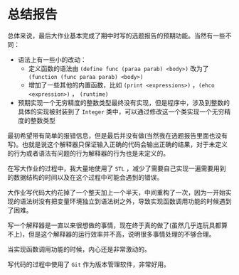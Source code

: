 # 总结报告

总体来说，最后大作业基本完成了期中时写的选题报告的预期功能。当然有一些不同：

* 语法上有一些小的改动：
  * 定义函数的语法由 `(define func (paraa parab) <body>)` 改为了 `(function (func paraa parab) <body>)` 
  * 增加了一些其他的内置函数，比如 `(print <expressions>)` ，`(ehco <expression>)` ， `(runtime)` 
* 预期实现一个无穷精度的整数类型最终没有实现，但是程序中，涉及到整数的具体的实现被封装到了 `Integer` 类中，可以通过修改这一个类实现一个无穷精度的整数类型

最初希望带有简单的报错信息，但是最后并没有做(当然我在选题报告里面也没有写)。也就是说这个解释器只保证输入正确的代码会输出正确的结果，对于未定义的行为或者语法有问题的行为解释器的行为也是未定义的。

在写大作业的过程中，我大量地使用了 `STL` ，减少了需要自己实现一遍需要用到的数据结构的时间以及在这个过程中可能会遇到的错误。

大作业写代码大约花掉了一个整天加上一个半天，中间重构了一次，因为一开始实现的语法树没有把变量环境独立到语法树之外，导致实现函数调用功能的时候遇到了困难。

写一个解释器是一直以来很想做的事情，现在终于真的做了(虽然几乎连玩具都算不上)，但是这个解释器的运行效率并不高，说明很多事情处理的不够合理。

当实现函数调用功能的时候，内心还是非常激动的。

写代码的过程中使用了 `Git` 作为版本管理软件，非常好用。